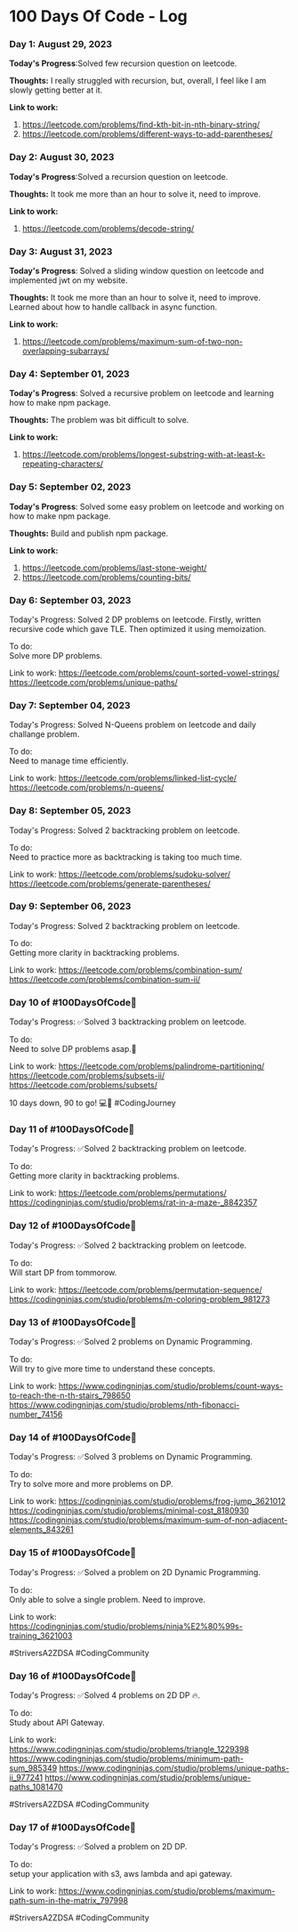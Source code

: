 # 100 Days Of Code - Log

### Day 1: August 29, 2023


**Today's Progress**:Solved few recursion question on leetcode.

**Thoughts:** I really struggled with recursion, but, overall, I feel like I am slowly getting better at it.

**Link to work:** 
1. https://leetcode.com/problems/find-kth-bit-in-nth-binary-string/
2. https://leetcode.com/problems/different-ways-to-add-parentheses/

### Day 2: August 30, 2023


**Today's Progress**:Solved a recursion question on leetcode.

**Thoughts:** It took me more than an hour to solve it, need to improve.

**Link to work:** 
1. https://leetcode.com/problems/decode-string/

### Day 3: August 31, 2023


**Today's Progress**: Solved a sliding window question on leetcode and implemented jwt on my website.

**Thoughts:** It took me more than an hour to solve it, need to improve. Learned about how to handle callback in async function.

**Link to work:** 
1. https://leetcode.com/problems/maximum-sum-of-two-non-overlapping-subarrays/


### Day 4: September 01, 2023


**Today's Progress**: Solved a recursive problem on leetcode and learning how to make npm package.

**Thoughts:** The problem was bit difficult to solve.

**Link to work:** 
1. https://leetcode.com/problems/longest-substring-with-at-least-k-repeating-characters/

   

### Day 5: September 02, 2023


**Today's Progress**: Solved some easy problem on leetcode and working on how to make npm package.

**Thoughts:** Build and publish npm package.

**Link to work:** 
1. https://leetcode.com/problems/last-stone-weight/
2. https://leetcode.com/problems/counting-bits/

### Day 6: September 03, 2023

Today's Progress: 
Solved 2 DP problems on leetcode.
Firstly, written recursive code which gave TLE.
Then optimized it using memoization.

To do:   
Solve more DP problems.

Link to work:
https://leetcode.com/problems/count-sorted-vowel-strings/
https://leetcode.com/problems/unique-paths/

### Day 7: September 04, 2023

Today's Progress: 
Solved N-Queens problem on leetcode and daily challange problem.

To do:   
Need to manage time efficiently.

Link to work:
https://leetcode.com/problems/linked-list-cycle/
https://leetcode.com/problems/n-queens/

### Day 8: September 05, 2023

Today's Progress: 
Solved 2 backtracking problem on leetcode.

To do:   
Need to practice more as backtracking is taking too much time.

Link to work:
https://leetcode.com/problems/sudoku-solver/
https://leetcode.com/problems/generate-parentheses/

### Day 9: September 06, 2023

Today's Progress: 
Solved 2 backtracking problem on leetcode.

To do:   
Getting more clarity in backtracking problems.

Link to work:
https://leetcode.com/problems/combination-sum/
https://leetcode.com/problems/combination-sum-ii/

### Day 10 of #100DaysOfCode🎯    

Today's Progress: 
✅Solved 3 backtracking problem on leetcode.

To do:   
Need to solve DP problems asap.🫠

Link to work:
https://leetcode.com/problems/palindrome-partitioning/
https://leetcode.com/problems/subsets-ii/
https://leetcode.com/problems/subsets/

10 days down, 90 to go! 💻🚀 #CodingJourney


### Day 11 of #100DaysOfCode🎯    

Today's Progress: 
✅Solved 2 backtracking problem on leetcode.

To do:   
Getting more clarity in backtracking problems.

Link to work:
https://leetcode.com/problems/permutations/
https://codingninjas.com/studio/problems/rat-in-a-maze-_8842357

### Day 12 of #100DaysOfCode🎯    

Today's Progress: 
✅Solved 2 backtracking problem on leetcode.

To do:   
Will start DP from tommorow.

Link to work:
https://leetcode.com/problems/permutation-sequence/
https://codingninjas.com/studio/problems/m-coloring-problem_981273

### Day 13 of #100DaysOfCode🎯    

Today's Progress: 
✅Solved 2 problems on Dynamic Programming.

To do:   
Will try to give more time to understand these concepts.

Link to work:
https://www.codingninjas.com/studio/problems/count-ways-to-reach-the-n-th-stairs_798650
https://www.codingninjas.com/studio/problems/nth-fibonacci-number_74156

### Day 14 of #100DaysOfCode🎯    

Today's Progress: 
✅Solved 3 problems on Dynamic Programming.

To do:   
Try to solve more and more problems on DP.

Link to work:
https://codingninjas.com/studio/problems/frog-jump_3621012
https://codingninjas.com/studio/problems/minimal-cost_8180930
https://codingninjas.com/studio/problems/maximum-sum-of-non-adjacent-elements_843261

### Day 15 of #100DaysOfCode🎯    

Today's Progress: 
✅Solved a problem on 2D Dynamic Programming.

To do:   
Only able to solve a single problem.
Need to improve.

Link to work:
https://codingninjas.com/studio/problems/ninja%E2%80%99s-training_3621003

#StriversA2ZDSA #CodingCommunity

### Day 16 of #100DaysOfCode🎯    

Today's Progress: 
✅Solved 4 problems on 2D DP 🔥.

To do:   
Study about API Gateway.

Link to work:
https://www.codingninjas.com/studio/problems/triangle_1229398
https://www.codingninjas.com/studio/problems/minimum-path-sum_985349
https://www.codingninjas.com/studio/problems/unique-paths-ii_977241
https://www.codingninjas.com/studio/problems/unique-paths_1081470

#StriversA2ZDSA #CodingCommunity

### Day 17 of #100DaysOfCode🎯    

Today's Progress: 
✅Solved a problem on 2D DP.

To do:   
setup your application with s3, aws lambda and api gateway.

Link to work:
https://www.codingninjas.com/studio/problems/maximum-path-sum-in-the-matrix_797998

#StriversA2ZDSA #CodingCommunity

